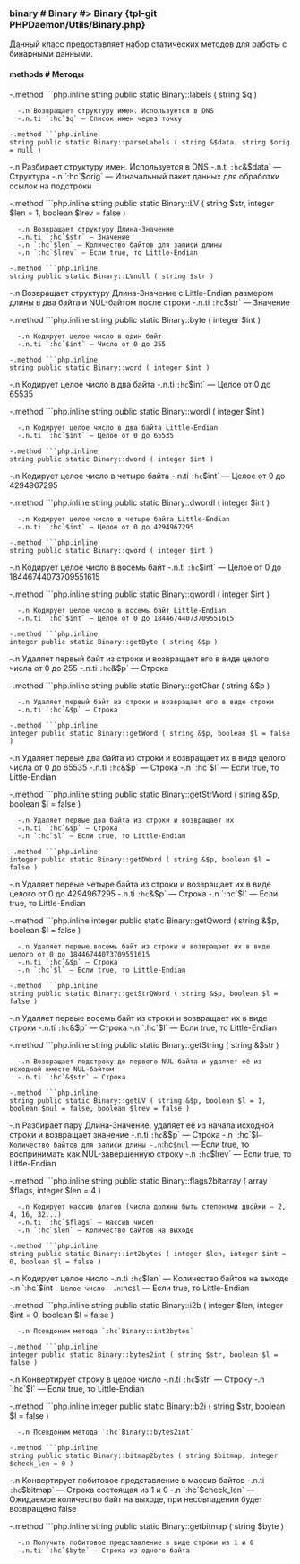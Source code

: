 ### binary # Binary #> Binary {tpl-git PHPDaemon/Utils/Binary.php}

Данный класс предоставляет набор статических методов для работы с бинарными данными.

#### methods # Методы

 -.method ```php.inline
 string public static Binary::labels ( string $q )
 ```
   -.n Возвращает структуру имен. Используется в DNS
   -.n.ti `:hc`$q` — Список имен через точку

 -.method ```php.inline
 string public static Binary::parseLabels ( string &$data, string $orig = null )
 ```
   -.n Разбирает структуру имен. Используется в DNS
   -.n.ti `:hc`&$data` — Структура
   -.n `:hc`$orig` — Изначальный пакет данных для обработки ссылок на подстроки

 -.method ```php.inline
 string public static Binary::LV ( string $str, integer $len = 1, boolean $lrev = false )
 ```
   -.n Возвращает структуру Длина-Значение
   -.n.ti `:hc`$str` — Значение
   -.n `:hc`$len` — Количество байтов для записи длины
   -.n `:hc`$lrev` — Если true, то Little-Endian

 -.method ```php.inline
 string public static Binary::LVnull ( string $str )
 ```
   -.n Возвращает структуру Длина-Значение с Little-Endian размером длины в два байта и NUL-байтом после строки
   -.n.ti `:hc`$str` — Значение

 -.method ```php.inline
 string public static Binary::byte ( integer $int )
 ```
   -.n Кодирует целое число в один байт
   -.n.ti `:hc`$int` — Число от 0 до 255

 -.method ```php.inline
 string public static Binary::word ( integer $int )
 ```
   -.n Кодирует целое число в два байта
   -.n.ti `:hc`$int` — Целое от 0 до 65535

 -.method ```php.inline
 string public static Binary::wordl ( integer $int )
 ```
   -.n Кодирует целое число в два байта Little-Endian
   -.n.ti `:hc`$int` — Целое от 0 до 65535

 -.method ```php.inline
 string public static Binary::dword ( integer $int )
 ```
   -.n Кодирует целое число в четыре байта
   -.n.ti `:hc`$int` — Целое от 0 до 4294967295

 -.method ```php.inline
 string public static Binary::dwordl ( integer $int )
 ```
   -.n Кодирует целое число в четыре байта Little-Endian
   -.n.ti `:hc`$int` — Целое от 0 до 4294967295

 -.method ```php.inline
 string public static Binary::qword ( integer $int )
 ```
   -.n Кодирует целое число в восемь байт
   -.n.ti `:hc`$int` — Целое от 0 до 18446744073709551615

 -.method ```php.inline
 string public static Binary::qwordl ( integer $int )
 ```
   -.n Кодирует целое число в восемь байт Little-Endian
   -.n.ti `:hc`$int` — Целое от 0 до 18446744073709551615

 -.method ```php.inline
 integer public static Binary::getByte ( string &$p )
 ```
   -.n Удаляет первый байт из строки и возвращает его в виде целого числа от 0 до 255
   -.n.ti `:hc`&$p` — Строка

 -.method ```php.inline
 string public static Binary::getChar ( string &$p )
 ```
   -.n Удаляет первый байт из строки и возвращает его в виде строки
   -.n.ti `:hc`&$p` — Строка

 -.method ```php.inline
 integer public static Binary::getWord ( string &$p, boolean $l = false )
 ```
   -.n Удаляет первые два байта из строки и возвращает их в виде целого числа от 0 до 65535
   -.n.ti `:hc`&$p` — Строка
   -.n `:hc`$l` — Если true, то Little-Endian

 -.method ```php.inline
 string public static Binary::getStrWord ( string &$p, boolean $l = false )
 ```
   -.n Удаляет первые два байта из строки и возвращает их
   -.n.ti `:hc`&$p` — Строка
   -.n `:hc`$l` — Если true, то Little-Endian

 -.method ```php.inline
 integer public static Binary::getDWord ( string &$p, boolean $l = false )
 ```
   -.n Удаляет первые четыре байта из строки и возвращает их в виде целого от 0 до 4294967295
   -.n.ti `:hc`&$p` — Строка
   -.n `:hc`$l` — Если true, то Little-Endian

 -.method ```php.inline
 integer public static Binary::getQword ( string &$p, boolean $l = false )
 ```
   -.n Удаляет первые восемь байт из строки и возвращает их в виде целого от 0 до 18446744073709551615
   -.n.ti `:hc`&$p` — Строка
   -.n `:hc`$l` — Если true, то Little-Endian

 -.method ```php.inline
 string public static Binary::getStrQWord ( string &$p, boolean $l = false )
 ```
   -.n Удаляет первые восемь байт из строки и возвращает их в виде строки
   -.n.ti `:hc`&$p` — Строка
   -.n `:hc`$l` — Если true, то Little-Endian

 -.method ```php.inline
 string public static Binary::getString ( string &$str )
 ```
   -.n Возвращает подстроку до первого NUL-байта и удаляет её из исходной вместе NUL-байтом
   -.n.ti `:hc`&$str` — Строка

 -.method ```php.inline
 string public static Binary::getLV ( string &$p, boolean $l = 1, boolean $nul = false, boolean $lrev = false )
 ```
   -.n Разбирает пару Длина-Значение, удаляет её из начала исходной строки и возвращает значение
   -.n.ti `:hc`&$p` — Строка
   -.n `:hc`$l` — Количество байтов для записи длины
   -.n `:hc`$nul` — Если true, то воспринимать как NUL-завершенную строку
   -.n `:hc`$lrev` — Если true, то Little-Endian

 -.method ```php.inline
 string public static Binary::flags2bitarray ( array $flags, integer $len = 4 )
 ```
   -.n Кодирует массив флагов (числа должны быть степенями двойки – 2, 4, 16, 32...)
   -.n.ti `:hc`$flags` — массив чисел
   -.n `:hc`$len` — Количество байтов на выходе

 -.method ```php.inline
 string public static Binary::int2bytes ( integer $len, integer $int = 0, boolean $l = false )
 ```
   -.n Кодирует целое число
   -.n.ti `:hc`$len` — Количество байтов на выходе
   -.n `:hc`$int` — Целое число
   -.n `:hc`$l` — Если true, то Little-Endian

 -.method ```php.inline
 string public static Binary::i2b ( integer $len, integer $int = 0, boolean $l = false )
 ```
   -.n Псевдоним метода `:hc`Binary::int2bytes`

 -.method ```php.inline
 integer public static Binary::bytes2int ( string $str, boolean $l = false )
 ```
   -.n Конвертирует строку в целое число
   -.n.ti `:hc`$str` — Строку
   -.n `:hc`$l` — Если true, то Little-Endian

 -.method ```php.inline
 integer public static Binary::b2i ( string $str, boolean $l = false )
 ```
   -.n Псевдоним метода `:hc`Binary::bytes2int`

 -.method ```php.inline
 string public static Binary::bitmap2bytes ( string $bitmap, integer $check_len = 0 )
 ```
   -.n Конвертирует побитовое представление в массив байтов
   -.n.ti `:hc`$bitmap` — Строка состоящая из 1 и 0 
   -.n `:hc`$check_len` — Ожидаемое количество байт на выходе, при несовпадении будет возвращено false

 -.method ```php.inline
 string public static Binary::getbitmap ( string $byte )
 ```
   -.n Получить побитовое представление в виде строки из 1 и 0
   -.n.ti `:hc`$byte` — Строка из одного байта
